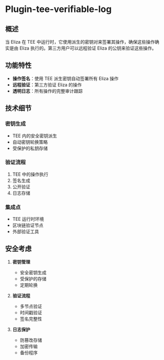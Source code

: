 # Plugin-tee-verifiable-log

## 概述

当 Eliza 在 TEE 中运行时，它使用派生的密钥对来签署其操作，确保这些操作确实是由 Eliza 执行的。第三方用户可以远程验证 Eliza 的公钥来验证这些操作。

## 功能特性

- **操作签名**：使用 TEE 派生密钥自动签署所有 Eliza 操作
- **远程验证**：第三方验证 Eliza 的操作
- **透明日志**：所有操作的完整审计跟踪

## 技术细节

### 密钥生成
- TEE 内的安全密钥派生
- 自动密钥轮换策略
- 受保护的私钥存储

### 验证流程
1. TEE 中的操作执行
2. 签名生成
3. 公开验证
4. 日志存储

### 集成点
- TEE 运行时环境
- 区块链验证节点
- 外部验证工具

## 安全考虑

1. **密钥管理**
   - 安全密钥生成
   - 受保护的存储
   - 定期轮换

2. **验证流程**
   - 多节点验证
   - 时间戳验证
   - 签名完整性

3. **日志保护**
   - 防篡改存储
   - 加密传输
   - 备份程序
